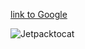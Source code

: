 ﻿[link to Google](https://www.google.com)

![Jetpacktocat](https://octodex.github.com/images/jetpacktocat.png)